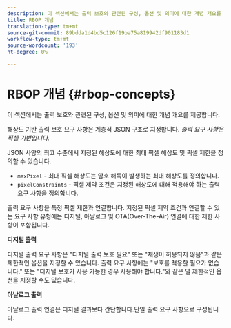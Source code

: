 ```yaml
---
description: 이 섹션에서는 출력 보호와 관련된 구성, 옵션 및 의미에 대한 개념 개요를 제공합니다.
title: RBOP 개념
translation-type: tm+mt
source-git-commit: 89bdda1d4bd5c126f19ba75a819942df901183d1
workflow-type: tm+mt
source-wordcount: '193'
ht-degree: 0%

---
```



# RBOP 개념 {#rbop-concepts}

이 섹션에서는 출력 보호와 관련된 구성, 옵션 및 의미에 대한 개념 개요를 제공합니다.

해상도 기반 출력 보호 요구 사항은 계층적 JSON 구조로 지정합니다. *출력 요구 사항은 픽셀 기반입니다.*

JSON 사양의 최고 수준에서 지정된 해상도에 대한 최대 픽셀 해상도 및 픽셀 제한을 정의할 수 있습니다.

* `maxPixel` - 최대 픽셀 해상도는 암호 해독이 발생하는 최대 해상도를 정의합니다.
* `pixelConstraints` - 픽셀 제약 조건은 지정된 해상도에 대해 적용해야 하는 출력 요구 사항을 정의합니다.

출력 요구 사항을 특정 픽셀 제한과 연결합니다. 지정된 픽셀 제약 조건과 연결할 수 있는 요구 사항 유형에는 디지털, 아날로그 및 OTA(Over-The-Air) 연결에 대한 제한 사항이 포함됩니다.

**디지털 출력**

디지털 출력 요구 사항은 &quot;디지털 출력 보호 필요&quot; 또는 &quot;재생이 허용되지 않음&quot;과 같은 제한적인 옵션을 지정할 수 있습니다. 출력 요구 사항에는 &quot;보호를 적용할 필요가 없습니다.&quot; 또는 &quot;디지털 보호가 사용 가능한 경우 사용해야 합니다.&quot;와 같은 덜 제한적인 옵션을 지정할 수도 있습니다.

**아날로그 출력**

아날로그 출력 연결은 디지털 결과보다 간단합니다.단일 출력 요구 사항으로 구성됩니다.
